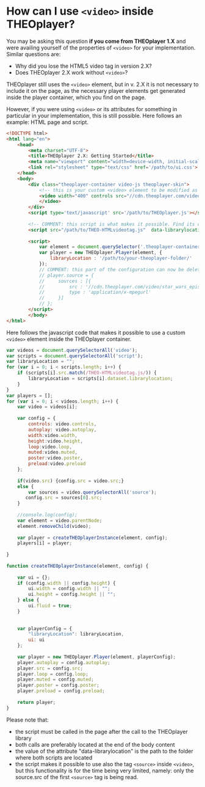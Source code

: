 # How can I use `<video>` inside THEOplayer?

You may be asking this question **if you come from THEOplayer 1.X** and were availing yourself of the properties of `<video>` for your implementation. Similar questions are:

- Why did you lose the HTML5 video tag in version 2.X?
- Does THEOplayer 2.X work without `<video>`?

THEOplayer still uses the `<video>` element, but in v. 2.X it is not necessary to include it on the page, as the necessary player elements get generated inside the player container, which you find on the page.

However, if you were using `<video>` or its attributes for something in particular in your implementation, this is still possible. Here follows an example: HTML page and script.

```html
<!DOCTYPE html>
<html lang="en">
    <head>
        <meta charset="UTF-8">
        <title>THEOplayer 2.X: Getting Started</title>
        <meta name="viewport" content="width=device-width, initial-scale=1.0">
        <link rel="stylesheet" type="text/css" href='/path/to/ui.css'> <!-- adds THEOplayer CSS -->
    </head>
    <body>
        <div class="theoplayer-container video-js theoplayer-skin">
            <!-- this is your custom <video> element to be modified as wished. It is important that it is inside the div.theoplayer-container -->
            <video width="400" controls src="//cdn.theoplayer.com/video/star_wars_episode_vii-the_force_awakens_official_comic-con_2015_reel_(2015)/index.m3u8">
            </video>
        </div>
        <script type='text/javascript' src='/path/to/THEOplayer.js'></script> <!-- adds THEOplayer library -->
        
        <!-- COMMENT: this script is what makes it possible. Find its content below in the article. -->
        <script src="/path/to/THEO-HTMLvideotag.js"  data-librarylocation="/path/to/"></script>
        
        <script>
            var element = document.querySelector('.theoplayer-container');
            var player = new THEOplayer.Player(element, {
                libraryLocation : '/path/to/your-theoplayer-folder/'
            });
            // COMMENT: this part of the configuration can now be deleted or hidden, as the same data is extracted from the video element
            // player.source = {
            //     sources : [{
            //         src : '//cdn.theoplayer.com/video/star_wars_episode_vii-the_force_awakens_official_comic-con_2015_reel_(2015)/index.m3u8',
            //         type : 'application/x-mpegurl'
            //     }]
            // };
        </script>
        </body>
</html>
```
Here follows the javascript code that makes it possible to use a custom `<video>` element inside the THEOplayer container.

```js
var videos = document.querySelectorAll('video');
var scripts = document.querySelectorAll('script');
var libraryLocation = "";
for (var i = 0; i < scripts.length; i++) {
    if (scripts[i].src.match(/THEO-HTMLvideotag.js/)) {
        libraryLocation = scripts[i].dataset.librarylocation;
    }
}
var players = [];
for (var i = 0; i < videos.length; i++) {
    var video = videos[i];
 
    var config = {
        controls: video.controls,
        autoplay: video.autoplay,
        width:video.width,
        height:video.height,
        loop:video.loop,
        muted:video.muted,
        poster:video.poster,
        preload:video.preload
    };
 
    if(video.src) {config.src = video.src;}
    else {
        var sources = video.querySelectorAll('source');
       config.src = sources[0].src;
    }
 
    //console.log(config);
    var element = video.parentNode;
    element.removeChild(video);
 
    var player = createTHEOplayerInstance(element, config);
    players[i] = player;
 
}
 
function createTHEOplayerInstance(element, config) {
 
    var ui = {};
    if (config.width || config.height) {
        ui.width = config.width || "";
        ui.height = config.height || "";
    } else {
        ui.fluid = true;
    }
 
 
    var playerConfig = {
        "libraryLocation": libraryLocation,
        ui: ui
    };
 
    var player = new THEOplayer.Player(element, playerConfig);
    player.autoplay = config.autoplay;
    player.src = config.src;
    player.loop = config.loop;
    player.muted = config.muted;
    player.poster = config.poster;
    player.preload = config.preload;
 
    return player;
}
```

Please note that:

- the script must be called in the page after the call to the THEOplayer library
- both calls are preferably located at the end of the body content
- the value of the attribute "data-librarylocation" is the path to the folder where both scripts are located
- the script makes it possible to use also the tag `<source>` inside `<video>`, but this functionality is for the time being very limited, namely: only the source.src of the first `<source>` tag is being read. 